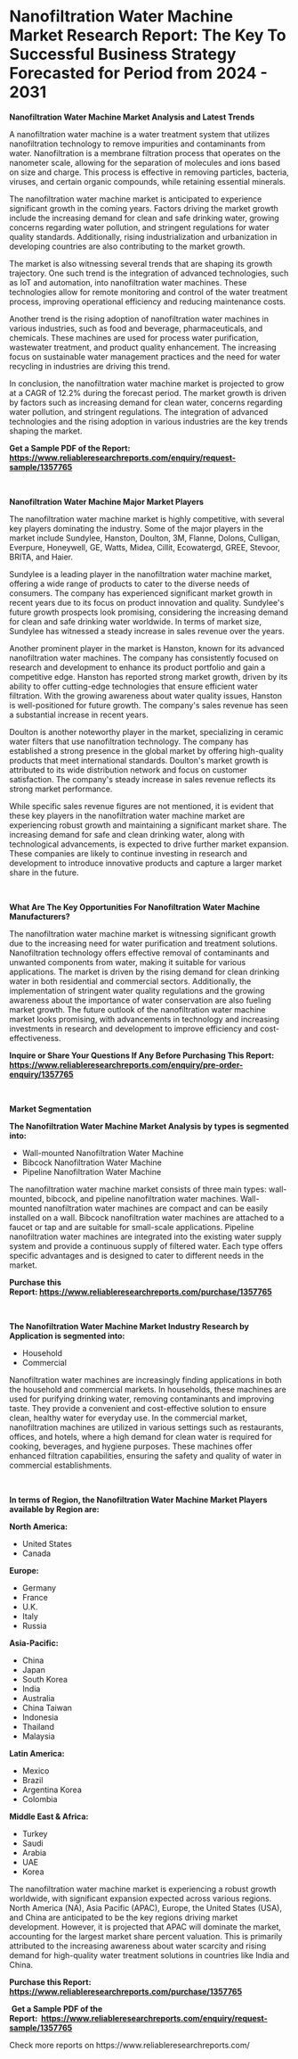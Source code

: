 <p><h1>Nanofiltration Water Machine Market Research Report: The Key To Successful Business Strategy Forecasted for Period from 2024 - 2031</h1></p><p><strong>Nanofiltration Water Machine Market Analysis and Latest Trends</strong></p>
<p><p>A nanofiltration water machine is a water treatment system that utilizes nanofiltration technology to remove impurities and contaminants from water. Nanofiltration is a membrane filtration process that operates on the nanometer scale, allowing for the separation of molecules and ions based on size and charge. This process is effective in removing particles, bacteria, viruses, and certain organic compounds, while retaining essential minerals.</p><p>The nanofiltration water machine market is anticipated to experience significant growth in the coming years. Factors driving the market growth include the increasing demand for clean and safe drinking water, growing concerns regarding water pollution, and stringent regulations for water quality standards. Additionally, rising industrialization and urbanization in developing countries are also contributing to the market growth.</p><p>The market is also witnessing several trends that are shaping its growth trajectory. One such trend is the integration of advanced technologies, such as IoT and automation, into nanofiltration water machines. These technologies allow for remote monitoring and control of the water treatment process, improving operational efficiency and reducing maintenance costs.</p><p>Another trend is the rising adoption of nanofiltration water machines in various industries, such as food and beverage, pharmaceuticals, and chemicals. These machines are used for process water purification, wastewater treatment, and product quality enhancement. The increasing focus on sustainable water management practices and the need for water recycling in industries are driving this trend.</p><p>In conclusion, the nanofiltration water machine market is projected to grow at a CAGR of 12.2% during the forecast period. The market growth is driven by factors such as increasing demand for clean water, concerns regarding water pollution, and stringent regulations. The integration of advanced technologies and the rising adoption in various industries are the key trends shaping the market.</p></p>
<p><strong>Get a Sample PDF of the Report:&nbsp; <a href="https://www.reliableresearchreports.com/enquiry/request-sample/1357765">https://www.reliableresearchreports.com/enquiry/request-sample/1357765</a></strong></p>
<p>&nbsp;</p>
<p><strong>Nanofiltration Water Machine Major Market Players</strong></p>
<p><p>The nanofiltration water machine market is highly competitive, with several key players dominating the industry. Some of the major players in the market include Sundylee, Hanston, Doulton, 3M, Flanne, Dolons, Culligan, Everpure, Honeywell, GE, Watts, Midea, Cillit, Ecowatergd, GREE, Stevoor, BRITA, and Haier.</p><p>Sundylee is a leading player in the nanofiltration water machine market, offering a wide range of products to cater to the diverse needs of consumers. The company has experienced significant market growth in recent years due to its focus on product innovation and quality. Sundylee's future growth prospects look promising, considering the increasing demand for clean and safe drinking water worldwide. In terms of market size, Sundylee has witnessed a steady increase in sales revenue over the years.</p><p>Another prominent player in the market is Hanston, known for its advanced nanofiltration water machines. The company has consistently focused on research and development to enhance its product portfolio and gain a competitive edge. Hanston has reported strong market growth, driven by its ability to offer cutting-edge technologies that ensure efficient water filtration. With the growing awareness about water quality issues, Hanston is well-positioned for future growth. The company's sales revenue has seen a substantial increase in recent years.</p><p>Doulton is another noteworthy player in the market, specializing in ceramic water filters that use nanofiltration technology. The company has established a strong presence in the global market by offering high-quality products that meet international standards. Doulton's market growth is attributed to its wide distribution network and focus on customer satisfaction. The company's steady increase in sales revenue reflects its strong market performance.</p><p>While specific sales revenue figures are not mentioned, it is evident that these key players in the nanofiltration water machine market are experiencing robust growth and maintaining a significant market share. The increasing demand for safe and clean drinking water, along with technological advancements, is expected to drive further market expansion. These companies are likely to continue investing in research and development to introduce innovative products and capture a larger market share in the future.</p></p>
<p>&nbsp;</p>
<p><strong>What Are The Key Opportunities For Nanofiltration Water Machine Manufacturers?</strong></p>
<p><p>The nanofiltration water machine market is witnessing significant growth due to the increasing need for water purification and treatment solutions. Nanofiltration technology offers effective removal of contaminants and unwanted components from water, making it suitable for various applications. The market is driven by the rising demand for clean drinking water in both residential and commercial sectors. Additionally, the implementation of stringent water quality regulations and the growing awareness about the importance of water conservation are also fueling market growth. The future outlook of the nanofiltration water machine market looks promising, with advancements in technology and increasing investments in research and development to improve efficiency and cost-effectiveness.</p></p>
<p><strong>Inquire or Share Your Questions If Any Before Purchasing This Report: <a href="https://www.reliableresearchreports.com/enquiry/pre-order-enquiry/1357765">https://www.reliableresearchreports.com/enquiry/pre-order-enquiry/1357765</a></strong></p>
<p>&nbsp;</p>
<p><strong>Market Segmentation</strong></p>
<p><strong>The Nanofiltration Water Machine Market Analysis by types is segmented into:</strong></p>
<p><ul><li>Wall-mounted Nanofiltration Water Machine</li><li>Bibcock Nanofiltration Water Machine</li><li>Pipeline Nanofiltration Water Machine</li></ul></p>
<p><p>The nanofiltration water machine market consists of three main types: wall-mounted, bibcock, and pipeline nanofiltration water machines. Wall-mounted nanofiltration water machines are compact and can be easily installed on a wall. Bibcock nanofiltration water machines are attached to a faucet or tap and are suitable for small-scale applications. Pipeline nanofiltration water machines are integrated into the existing water supply system and provide a continuous supply of filtered water. Each type offers specific advantages and is designed to cater to different needs in the market.</p></p>
<p><strong>Purchase this Report:&nbsp;<a href="https://www.reliableresearchreports.com/purchase/1357765">https://www.reliableresearchreports.com/purchase/1357765</a></strong></p>
<p>&nbsp;</p>
<p><strong>The Nanofiltration Water Machine Market Industry Research by Application is segmented into:</strong></p>
<p><ul><li>Household</li><li>Commercial</li></ul></p>
<p><p>Nanofiltration water machines are increasingly finding applications in both the household and commercial markets. In households, these machines are used for purifying drinking water, removing contaminants and improving taste. They provide a convenient and cost-effective solution to ensure clean, healthy water for everyday use. In the commercial market, nanofiltration machines are utilized in various settings such as restaurants, offices, and hotels, where a high demand for clean water is required for cooking, beverages, and hygiene purposes. These machines offer enhanced filtration capabilities, ensuring the safety and quality of water in commercial establishments.</p></p>
<p>&nbsp;</p>
<p><strong>In terms of Region, the Nanofiltration Water Machine Market Players available by Region are:</strong></p>
<p>
    <p> <strong> North America: </strong>
        <ul>
            <li>United States</li>
            <li>Canada</li>
        </ul>
        </p> 
    <p> <strong> Europe: </strong>
        <ul>
            <li>Germany</li>
            <li>France</li>
            <li>U.K.</li>
            <li>Italy</li>
            <li>Russia</li>
        </ul>
        </p> 
    <p> <strong> Asia-Pacific: </strong>
        <ul>
            <li>China</li>
            <li>Japan</li>
            <li>South Korea</li>
            <li>India</li>
            <li>Australia</li>
            <li>China Taiwan</li>
            <li>Indonesia</li>
            <li>Thailand</li>
            <li>Malaysia</li>
        </ul>
        </p> 
    <p> <strong> Latin America: </strong>
        <ul>
            <li>Mexico</li>
            <li>Brazil</li>
            <li>Argentina Korea</li>
            <li>Colombia</li>
        </ul>
        </p> 
    <p> <strong> Middle East & Africa: </strong>
        <ul>
            <li>Turkey</li>
            <li>Saudi</li>
            <li>Arabia</li>
            <li>UAE</li>
            <li>Korea</li>
        </ul>
    </p>
    </p>
<p><p>The nanofiltration water machine market is experiencing a robust growth worldwide, with significant expansion expected across various regions. North America (NA), Asia Pacific (APAC), Europe, the United States (USA), and China are anticipated to be the key regions driving market development. However, it is projected that APAC will dominate the market, accounting for the largest market share percent valuation. This is primarily attributed to the increasing awareness about water scarcity and rising demand for high-quality water treatment solutions in countries like India and China.</p></p>
<p><strong>Purchase this Report: <a href="https://www.reliableresearchreports.com/purchase/1357765">https://www.reliableresearchreports.com/purchase/1357765</a></strong></p>
<p>&nbsp;<strong>Get a Sample PDF of the Report:&nbsp;&nbsp;<a href="https://www.reliableresearchreports.com/enquiry/request-sample/1357765">https://www.reliableresearchreports.com/enquiry/request-sample/1357765</a></strong></p>
<p><strong></strong></p>
<p>Check more reports on https://www.reliableresearchreports.com/</p>